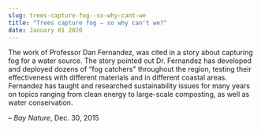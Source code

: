 ```yaml
---
slug: trees-capture-fog--so-why-cant-we
title: "Trees capture fog – so why can't we?"
date: January 01 2020
---
```


 
<p>
  The work of Professor Dan Fernandez, was cited in a story about capturing fog
  for a water source. The story pointed out Dr. Fernandez has developed and
  deployed dozens of “fog catchers" throughout the region, testing their
  effectiveness with different materials and in different coastal areas.
  Fernandez has taught and researched sustainability issues for many years on
  topics ranging from clean energy to large&#45;scale composting, as well as
  water conservation.
</p>
<p>– <em>Bay Nature</em>, Dec. 30, 2015</p>
 

